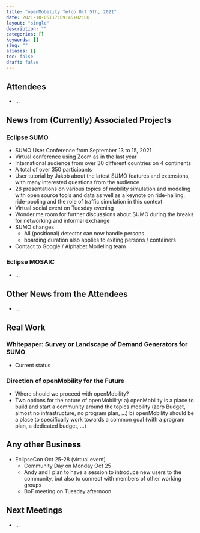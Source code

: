 ```yaml
---
title: "openMobility Telco Oct 5th, 2021"
date: 2021-10-05T17:09:45+02:00
layout: "single"
description: ""
categories: []
keywords: []
slug: ""
aliases: []
toc: false
draft: false
---
```


## Attendees

- ...

## News from (Currently) Associated Projects

### Eclipse SUMO

-	SUMO User Conference from September 13 to 15, 2021 
  -	Virtual conference using Zoom as in the last year
  -	International audience from over 30 different countries on 4 continents
  -	A total of over 350 participants
  -	User tutorial by Jakob about the latest SUMO features and extensions, with many interested questions from the audience
  -	28 presentations on various topics of mobility simulation and modeling with open source tools and data as well as a keynote on ride-hailing, ride-pooling and the role of traffic simulation in this context
  -	Virtual social event on Tuesday evening
  -	Wonder.me room for further discussions about SUMO during the breaks for networking and informal exchange
- SUMO changes
  - All (positional) detector can now handle persons
  - boarding duration also applies to exiting persons / containers
- Contact to Google / Alphabet Modeling team

### Eclipse MOSAIC

- ...

## Other News from the Attendees

- ...

## Real Work

### Whitepaper: Survey or Landscape of Demand Generators for SUMO

- Current status 

### Direction of openMobility for the Future

- Where should we proceed with openMobility?
- Two options for the nature of openMobility:
  a) openMobility is a place to build and start a community around the topics mobility (zero Budget, almost no infrastructure, no program plan, ...)
  b) openMobility should be a place to specifically work towards a common goal (with a program plan, a dedicated budget, ...)

## Any other Business

- EclipseCon Oct 25-28 (virtual event)
  - Community Day on Monday Oct 25
  - Andy and I plan to have a session to introduce new users to the community, but also to connect with members of other working groups
  - BoF meeting on Tuesday afternoon

## Next Meetings

- ...
